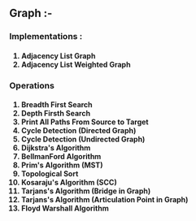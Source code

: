 <h2><b>Graph :- </b></h2>
<h3>Implementations : </h3>
<h4>
<ol>
<li>Adjacency List Graph</li>
<li>Adjacency List Weighted Graph</li>
</ol>
</h4>
<h3>Operations</h3>
<h4>
<ol>
<li>Breadth First Search</li>
<li>Depth Firsth Search</li>
<li>Print All Paths From Source to Target</li>
<li>Cycle Detection (Directed Graph)</li>
<li>Cycle Detection (Undirected Graph)</li>
<li>Dijkstra's Algorithm</li>
<li>BellmanFord Algorithm</li>
<li>Prim's Algorithm (MST)</li>
<li>Topological Sort</li>
<li>Kosaraju's Algorithm (SCC)</li>
<li>Tarjans's Algorithm (Bridge in Graph)</li>
<li>Tarjans's Algorithm (Articulation Point in Graph)</li>
<li>Floyd Warshall Algorithm</li>
</ol>
</h4>